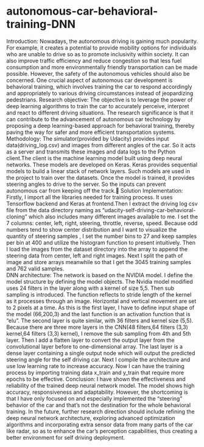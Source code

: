 # autonomous-car-behavioral-training-DNN
Introduction: Nowadays, the autonomous driving is gaining much popularity. For example, it creates a potential to provide mobility options for individuals who are unable to drive so as to promote inclusivity within society. It can also improve traffic efficiency and reduce congestion so that less fuel consumption and more environmentally friendly transportation can be made possible. However, the safety of the autonomous vehicles should also be concerned. One crucial aspect of autonomous car development is behavioral training, which involves training the car to respond accordingly and appropriately to various driving circumstances instead of jeopardizing pedestrians. 
Research objective: 
The objective is to leverage the power of deep learning algorithms to train the car to accurately perceive, interpret and react to different driving situations. The research significance is that it can contribute to the advancement of autonomous car technology by proposing a deep learning-based approach for behavioral training, thereby paving the way for safer and more efficient transportation systems.
Methodology: 
The simulator(provided by Udacity) provides input data(driving_log.csv) and images from different angles of the car. So it acts as a server and transmits these images and data logs to the Python client.The client is the machine learning model built using deep neural networks. These models are developed on Keras. Keras provides sequential models to build a linear stack of network layers. Such models are used in the project to train over the datasets. Once the model is trained, it provides steering angles to drive to the server. So the inputs can prevent autonomous car from keeping off the track.
Solution Implementation:
Firstly, I import all the libraries needed for training process. It uses Tensorflow backend and Keras at frontend.Then I extract the driving log csv file from the data directory naming as “udacity-self-driving-car-behavioral-cloning” which also includes many different images available to me. I set the 7 columns: center, left, right, steering, throttle, reverse, speed. Because odd numbers tend to show center distribution and I want to visualize the quantity of steering samples , I set the number bins to 27 and keep samples per bin at 400 and utilize the histogram function to present intuitively.
Then I load the images from the dataset directory into the array to append the steering data from center, left and right images. Next I split the path of image and store arrays meanwhile so that I get the 3045 training samples and 762 valid samples.  
DNN architecture:
The network is based on the NVIDIA model. I define the model structure by defining the model objects. The Nvidia model modified uses 24 filters in the layer along with a kernel of size 5,5. Then sub sampling is introduced. The function reflects to stride length of the kernel as it processes through an image. Horizontal and vertical movement are set to 2 pixels at a time. As this is the first layer, I have to define input shape of the model (66,200,3) and the last function is an activation function that is “elu”. 
The second layer is quite similar, with 36 filters and kernel size (5,5). Because there are three more layers in the CNN(48 filters,64 filters (3,3) kernel,64 filters (3,3) kernel), I remove the sub sampling from 4th and 5th layer. Then I add a flatten layer to convert the output layer from the convolutional layer before to one-dimensional array. 
The last layer is a dense layer containing a single output node which will output the predicted steering angle for the self driving car. Next I compile the architecture and use low learning rate to increase accuracy. Now I can have the training process by importing training data x_train and y_train that require more epochs to be effective. 
Conclusion:
I have shown the effectiveness and reliability of the trained deep neural network model. The model shows high accuracy, responsiveness and adaptability. 
However, the shortcoming is that I have only focused on and especially implemented the “steering” behavior of the car and that’s not the destination for the whole behavioral training. In the future, further research direction should include refining the deep neural network architecture, exploring advanced optimization algorithms and incorporating extra sensor data from many parts of the car like radar, so as to enhance the car’s perception capabilities, thus creating a better environment for self driving deployment.
